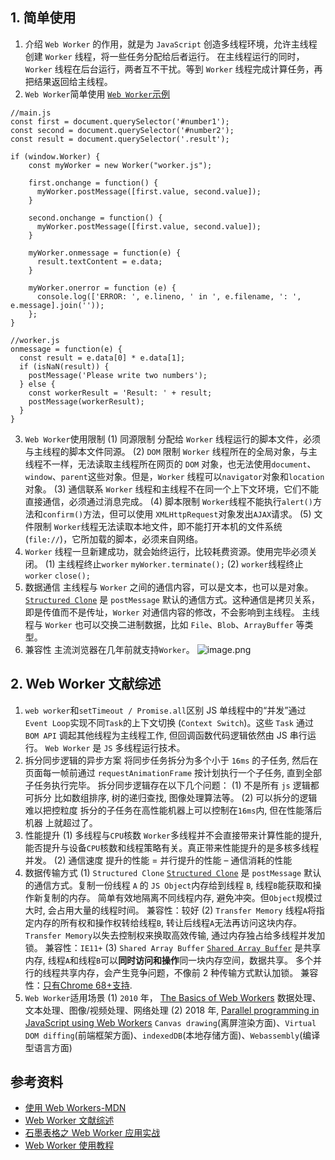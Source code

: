 ## 1. 简单使用
1. 介绍
`Web Worker` 的作用，就是为 `JavaScript` 创造多线程环境，允许主线程创建 `Worker` 线程，将一些任务分配给后者运行。
在主线程运行的同时，`Worker` 线程在后台运行，两者互不干扰。等到 `Worker` 线程完成计算任务，再把结果返回给主线程。
2. `Web Worker`简单使用
[`Web Worker`示例](https://mdn.github.io/simple-web-worker/)
```
//main.js
const first = document.querySelector('#number1');
const second = document.querySelector('#number2');
const result = document.querySelector('.result');

if (window.Worker) {
	const myWorker = new Worker("worker.js");

	first.onchange = function() {
	  myWorker.postMessage([first.value, second.value]);
	}

	second.onchange = function() {
	  myWorker.postMessage([first.value, second.value]);
	}

	myWorker.onmessage = function(e) {
	  result.textContent = e.data;
	}

	myWorker.onerror = function (e) {
	  console.log(['ERROR: ', e.lineno, ' in ', e.filename, ': ', e.message].join(''));
	};
}
```
```
//worker.js
onmessage = function(e) {
  const result = e.data[0] * e.data[1];
  if (isNaN(result)) {
    postMessage('Please write two numbers');
  } else {
    const workerResult = 'Result: ' + result;
    postMessage(workerResult);
  }
}
```
3. `Web Worker`使用限制
(1) 同源限制
分配给 `Worker` 线程运行的脚本文件，必须与主线程的脚本文件同源。
(2) `DOM` 限制
`Worker` 线程所在的全局对象，与主线程不一样，无法读取主线程所在网页的 `DOM` 对象，也无法使用`document`、`window`、`parent`这些对象。但是，`Worker` 线程可以`navigator`对象和`location`对象。
(3) 通信联系
`Worker` 线程和主线程不在同一个上下文环境，它们不能直接通信，必须通过消息完成。
(4) 脚本限制
`Worker`线程不能执行`alert()`方法和`confirm()`方法，但可以使用 `XMLHttpRequest`对象发出`AJAX`请求。
(5) 文件限制
`Worker`线程无法读取本地文件，即不能打开本机的文件系统(`file://`)，它所加载的脚本，必须来自网络。
4. `Worker` 线程一旦新建成功，就会始终运行，比较耗费资源。使用完毕必须关闭。
(1) 主线程终止`worker`
`myWorker.terminate();`
(2) `worker`线程终止`worker`
`close();`
5. 数据通信
主线程与 `Worker` 之间的通信内容，可以是文本，也可以是对象。
[`Structured Clone`](https://links.jianshu.com/go?to=https%3A%2F%2Fdeveloper.mozilla.org%2Fen-US%2Fdocs%2FWeb%2FAPI%2FWeb_Workers_API%2FStructured_clone_algorithm) 是 `postMessage` 默认的通信方式。这种通信是拷贝关系，即是传值而不是传址，`Worker` 对通信内容的修改，不会影响到主线程。
主线程与 `Worker` 也可以交换二进制数据，比如 `File`、`Blob`、`ArrayBuffer` 等类型。
6. 兼容性
主流浏览器在几年前就支持`Worker`。
![image.png](https://upload-images.jianshu.io/upload_images/4989175-f0caaf9a56024667.png?imageMogr2/auto-orient/strip%7CimageView2/2/w/1240)
## 2. Web Worker 文献综述
1. `web worker`和`setTimeout / Promise.all`区别
JS 单线程中的“并发”通过`Event Loop`实现不同`Task`的上下文切换 (`Context Switch`)。这些 `Task` 通过 `BOM API` 调起其他线程为主线程工作, 但回调函数代码逻辑依然由 JS 串行运行。
`Web Worker` 是 `JS` 多线程运行技术。
2. 拆分同步逻辑的异步方案
将同步任务拆分为多个小于 `16ms` 的子任务, 然后在页面每一帧前通过 `requestAnimationFrame` 按计划执行一个子任务, 直到全部子任务执行完毕。
拆分同步逻辑存在以下几个问题：
(1) 不是所有 `js` 逻辑都可拆分
比如数组排序, 树的递归查找, 图像处理算法等。
(2) 可以拆分的逻辑难以把控粒度
拆分的子任务在高性能机器上可以控制在`16ms`内, 但在性能落后机器 上就超过了。
3. 性能提升
(1) 多线程与`CPU`核数
`Worker`多线程并不会直接带来计算性能的提升, 能否提升与设备`CPU`核数和线程策略有关。真正带来性能提升的是多核多线程并发。
(2) 通信速度
提升的性能 = 并行提升的性能 – 通信消耗的性能
4. 数据传输方式
(1) `Structured Clone`
[`Structured Clone`](https://developer.mozilla.org/en-US/docs/Web/API/Web_Workers_API/Structured_clone_algorithm) 是 `postMessage` 默认的通信方式。复制一份线程 `A` 的 `JS Object`内存给到线程 `B`, 线程`B`能获取和操作新复制的内存。
简单有效地隔离不同线程内存, 避免冲突。但`Object`规模过大时, 会占用大量的线程时间。
兼容性：较好
(2) `Transfer Memory`
线程`A`将指定内存的所有权和操作权转给线程`B`, 转让后线程`A`无法再访问这块内存。
 `Transfer Memory`以失去控制权来换取高效传输, 通过内存独占给多线程并发加锁。
兼容性：`IE11+`
(3) `Shared Array Buffer`
[`Shared Array Buffer`](https://developer.mozilla.org/en-US/docs/Web/JavaScript/Reference/Global_Objects/SharedArrayBuffer) 是共享内存, 线程`A`和线程`B`可以**同时访问和操作**同一块内存空间，数据共享。
多个并行的线程共享内存，会产生竞争问题，不像前 2 种传输方式默认加锁。
兼容性：[只有Chrome 68+支持](https://caniuse.com/#search=sharedarray).
5. `Web Worker`适用场景
(1) `2010` 年， [The Basics of Web Workers](https://www.html5rocks.com/en/tutorials/workers/basics/)
数据处理、文本处理、图像/视频处理、网络处理
(2) 2018 年, [Parallel programming in JavaScript using Web Workers](https://itnext.io/achieving-parallelism-in-javascript-using-web-workers-8f921f2d26db)
`Canvas drawing`(离屏渲染方面)、`Virtual DOM diffing`(前端框架方面)、`indexedDB`(本地存储方面)、`Webassembly`(编译型语言方面) 
## 参考资料
* [使用 Web Workers-MDN](https://developer.mozilla.org/zh-CN/docs/Web/API/Web_Workers_API/Using_web_workers)
* [Web Worker 文献综述](http://www.alloyteam.com/2020/07/14680)
* [石墨表格之 Web Worker 应用实战](https://zhuanlan.zhihu.com/p/29165800)
* [Web Worker 使用教程](http://www.ruanyifeng.com/blog/2018/07/web-worker.html)
